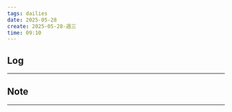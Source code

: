 ```yaml
---
tags: dailies  
date: 2025-05-28
create: 2025-05-28-週三
time: 09:10
---
```

## Log
---


## Note
---

